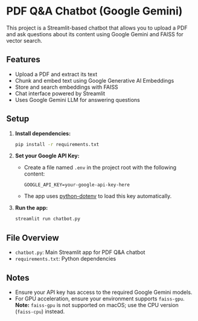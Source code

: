 # PDF Q&A Chatbot (Google Gemini)

This project is a Streamlit-based chatbot that allows you to upload a PDF and ask questions about its content using Google Gemini and FAISS for vector search.

## Features
- Upload a PDF and extract its text
- Chunk and embed text using Google Generative AI Embeddings
- Store and search embeddings with FAISS
- Chat interface powered by Streamlit
- Uses Google Gemini LLM for answering questions

## Setup

1. **Install dependencies:**
   ```sh
   pip install -r requirements.txt
   ```

2. **Set your Google API Key:**
    - Create a file named `.env` in the project root with the following content:
       ```env
       GOOGLE_API_KEY=your-google-api-key-here
       ```
   - The app uses [python-dotenv](https://pypi.org/project/python-dotenv/) to load this key automatically.

3. **Run the app:**
   ```sh
   streamlit run chatbot.py
   ```

## File Overview
- `chatbot.py`: Main Streamlit app for PDF Q&A chatbot
- `requirements.txt`: Python dependencies

## Notes
- Ensure your API key has access to the required Google Gemini models.
- For GPU acceleration, ensure your environment supports `faiss-gpu`.  
   **Note:** `faiss-gpu` is not supported on macOS; use the CPU version (`faiss-cpu`) instead.
